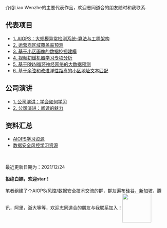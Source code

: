 
介绍Liao Wenzhe的主要代表作品，欢迎志同道合的朋友随时和我联系.
  
## 代表项目

- [1. AIOPS：大规模异常检测系统-算法与工程架构](https://zhuanlan.zhihu.com/p/466955597)
- [2. 运营商区域覆盖率预测](https://zhuanlan.zhihu.com/p/494103464)
- [3. 基于小区画像的数据挖掘建模](https://zhuanlan.zhihu.com/p/494105801)
- [4. 视频初缓机器学习专项分析](https://zhuanlan.zhihu.com/p/494106978)
- [5. 基于RNN循环神经网络的大数据预测](https://zhuanlan.zhihu.com/p/494108267)
- [6. 基于余弦和改进弹性距离的小区地址文本匹配](https://zhuanlan.zhihu.com/p/494110582)

## 公司演讲
- [1. 公司演讲：学会如何学习](https://zhuanlan.zhihu.com/p/473166623)
- [2. 公司演讲：阅读的魅力](https://zhuanlan.zhihu.com/p/473181002)

## 资料汇总
- [AIOPS学习资源](https://github.com/LiaoWenzhe/Aiops-Learning-Resources)
- [数据安全风控学习资源](https://github.com/LiaoWenzhe/dataRisk-detection-resources)



<br><br>
最近更新日期为：2021/12/24<br><br>
**拒绝白嫖，欢迎star！**<br><br>
笔者组建了个AIOPS/风控/数据安全技术交流的群，群友遍布硅谷，新加坡，腾讯，阿里，浙大等等，欢迎志同道合的朋友与我联系加入！<img width="90" height="90" align=center src="https://user-images.githubusercontent.com/45705519/147529773-5474a194-b323-4f34-b5c9-a46442afa68f.png"/>







